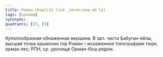 ```yaml
---
title: Роман-[Кош]({% link _terms/кош.md %})
tags: [ороним]
synonyms:
quadrants: [З7, Е9]
---
```


Куполообразная обнаженная вершина. В зап. части Бабуган-яйлы, высшая точка
крымских гор Роман – искаженное топографами тюрк. орман лес; РПН; ср. урочище
Орман-Кош рядом.
